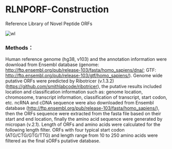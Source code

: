 # RLNPORF-Construction
Reference Library of Novel Peptide ORFs

![wl](https://github.com/user-attachments/assets/0046304b-9af4-4b3f-8f88-f15ad03c6e33)


### Methods：
Human reference genome (hg38, v103)  and the annotation information were download from Ensembl database  (genome: http://ftp.ensembl.org/pub/release-103/fasta/homo_sapiens/dna/; GTF: http://ftp.ensembl.org/pub/release-103/gtf/homo_sapiens/). Genome wide putative ORFs were predicted by Ribotricer (v.1.3.2) (https://github.com/smithlabcode/ribotricer), the putative results included location and classification information such as: genome location, chromosome, transcript information, classification of transcript, start codon, etc. ncRNA and cDNA sequence were also downloaded from Ensembl database (http://ftp.ensembl.org/pub/release-103/fasta/homo_sapiens/), then the ORFs sequence were extracted from the fasta file based on their start and end location, finally the amino acid sequence were generated by micropan (v.2.1). Length of ORFs and amino acids were calculated for the following length filter. ORFs with four typical start codon (ATG/CTG/GTG/TTG) and length range from 10 to 250 amino acids were filtered as the final sORFs putative database. 
